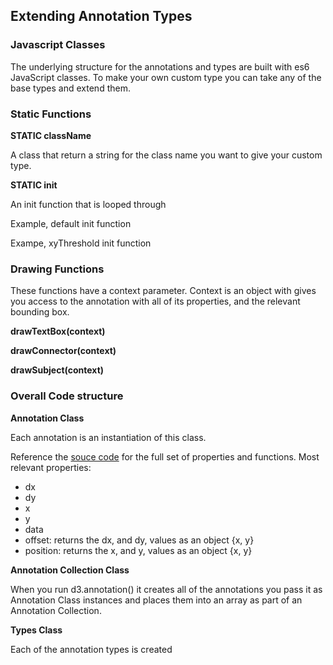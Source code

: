 ## Extending Annotation Types

### Javascript Classes

The underlying structure for the annotations and types are built with es6 JavaScript classes. To make your own custom type you can take any of the base types and extend them. 

### Static Functions

**STATIC className**

A class that return a string for the class name you want to give your custom type.

**STATIC init**

An init function that is looped through

Example, default init function

Exampe, xyThreshold init function

### Drawing Functions
These functions have a context parameter. Context is an object with gives you access to the annotation with all of its properties, and the relevant bounding box. 

**drawTextBox(context)**

**drawConnector(context)**

**drawSubject(context)**

### Overall Code structure

**Annotation Class**

Each annotation is an instantiation of this class.

Reference the [souce code](https://github.com/susielu/d3-annotation/blob/master/src/Annotation.js) for the full set of properties and functions. Most relevant properties: 

- dx
- dy
- x
- y
- data
- offset: returns the dx, and dy, values as an object {x, y}
- position: returns the x, and y, values as an object {x, y}


**Annotation Collection Class**

When you run d3.annotation() it creates all of the annotations you pass it as Annotation Class instances and places them into an array as part of an Annotation Collection.

**Types Class**

Each of the annotation types is created 
